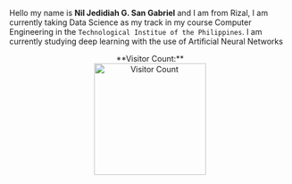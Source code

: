 Hello my name is **Nil Jedidiah G. San Gabriel** and I am from Rizal, I am currently taking Data Science as my track in my course Computer Engineering in the `Technological Institue of the Philippines`. I am currently studying deep learning with the use of Artificial Neural Networks
<p align="center">
    **Visitor Count:**
    <br><img width="200" src="https://profile-counter.glitch.me/{HuuuWasabe}/count.svg" alt="Visitor Count">
</p>
